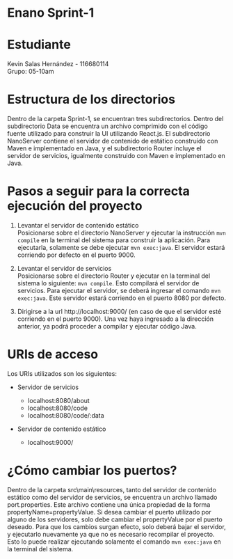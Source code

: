 # Enano Sprint-1

# Estudiante
Kevin Salas Hernández  - 116680114\
Grupo: 05-10am

# Estructura de los directorios

Dentro de la carpeta Sprint-1, se encuentran tres subdirectorios. Dentro del subdirectorio Data se encuentra un archivo comprimido con el código fuente utilizado para construir la UI utilizando React.js. El subdirectorio NanoServer contiene el servidor de contenido de estático construído con Maven e implementado en Java, y el subdirectorio Router incluye el servidor de servicios, igualmente construido con Maven e implementado en Java.

# Pasos a seguir para la correcta ejecución del proyecto

1. Levantar el servidor de contenido estático\
Posicionarse sobre el directorio NanoServer y ejecutar la instrucción `mvn compile` en la terminal del sistema para construir la aplicación. Para ejecutarla, solamente se debe ejecutar `mvn exec:java`. El servidor estará corriendo por defecto en el puerto 9000.

2. Levantar el servidor de servicios\
Posicionarse sobre el directorio Router y ejecutar en la terminal del sistema lo siguiente: `mvn compile`. Esto compilará el servidor de servicios. Para ejecutar el servidor, se deberá ingresar el comando `mvn exec:java`. Este servidor estará corriendo en el puerto 8080 por defecto.

3. Dirigirse a la url http://localhost:9000/ (en caso de que el servidor esté corriendo en el puerto 9000). Una vez haya ingresado a la dirección anterior, ya podrá proceder a compilar y ejecutar código Java.

# URIs de acceso
Los URIs utilizados son los siguientes:
* Servidor de servicios
    * localhost:8080/about
    * localhost:8080/code
    * localhost:8080/code/:data

* Servidor de contenido estático
    * localhost:9000/

# ¿Cómo cambiar los puertos?
Dentro de la carpeta src\main\resources, tanto del servidor de contenido estático como del servidor de servicios, se encuentra un archivo llamado port.properties. Este archivo contiene una única propiedad de la forma propertyName=propertyValue. Si desea cambiar el puerto utilizado por alguno de los servidores, solo debe cambiar el propertyValue por el puerto deseado. Para que los cambios surgan efecto, solo deberá bajar el servidor, y ejecutarlo nuevamente ya que no es necesario recompilar el proyecto. Esto lo puede realizar ejecutando solamente el comando `mvn exec:java` en la terminal del sistema.
